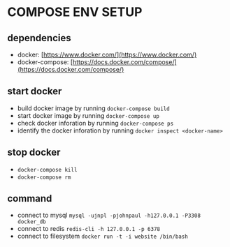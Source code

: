 # COMPOSE ENV SETUP


## dependencies
* docker: [https://www.docker.com/](https://www.docker.com/)
* docker-compose: [https://docs.docker.com/compose/](https://docs.docker.com/compose/)


## start docker
* build docker image by running `docker-compose build`
* start docker image by running `docker-compose up`
* check docker inforation by running `docker-compose ps`
* identify the docker inforation by running `docker inspect <docker-name>`


## stop docker
* `docker-compose kill`
* `docker-compose rm`


## command
* connect to mysql `mysql -ujnpl -pjohnpaul -h127.0.0.1 -P3308 docker_db`
* connect to redis `redis-cli -h 127.0.0.1 -p 6378`
* connect to filesystem `docker run -t -i website /bin/bash`
